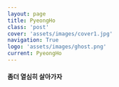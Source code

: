 ```yaml
---
layout: page
title: PyeongHo
class: 'post'
cover: 'assets/images/cover1.jpg'
navigation: True
logo: 'assets/images/ghost.png'
current: PyeongHo
---
```


#### 좀더 열심히 살아가자